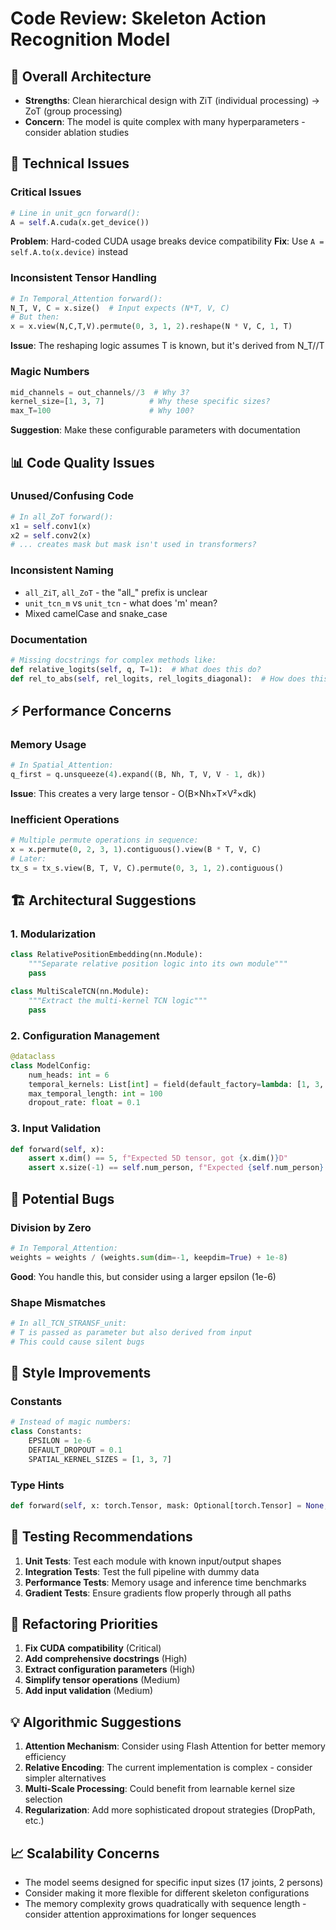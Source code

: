 # Code Review: Skeleton Action Recognition Model

## 🎯 **Overall Architecture**
- **Strengths**: Clean hierarchical design with ZiT (individual processing) → ZoT (group processing)
- **Concern**: The model is quite complex with many hyperparameters - consider ablation studies

## 🔧 **Technical Issues**

### **Critical Issues**
```python
# Line in unit_gcn forward():
A = self.A.cuda(x.get_device())
```
**Problem**: Hard-coded CUDA usage breaks device compatibility
**Fix**: Use `A = self.A.to(x.device)` instead

### **Inconsistent Tensor Handling**
```python
# In Temporal_Attention forward():
N_T, V, C = x.size()  # Input expects (N*T, V, C)
# But then:
x = x.view(N,C,T,V).permute(0, 3, 1, 2).reshape(N * V, C, 1, T)
```
**Issue**: The reshaping logic assumes T is known, but it's derived from N_T//T

### **Magic Numbers**
```python
mid_channels = out_channels//3  # Why 3?
kernel_size=[1, 3, 7]          # Why these specific sizes?
max_T=100                      # Why 100?
```
**Suggestion**: Make these configurable parameters with documentation

## 📊 **Code Quality Issues**

### **Unused/Confusing Code**
```python
# In all_ZoT forward():
x1 = self.conv1(x)
x2 = self.conv2(x)
# ... creates mask but mask isn't used in transformers?
```

### **Inconsistent Naming**
- `all_ZiT`, `all_ZoT` - the "all_" prefix is unclear
- `unit_tcn_m` vs `unit_tcn` - what does 'm' mean?
- Mixed camelCase and snake_case

### **Documentation**
```python
# Missing docstrings for complex methods like:
def relative_logits(self, q, T=1):  # What does this do?
def rel_to_abs(self, rel_logits, rel_logits_diagonal):  # How does this work?
```

## ⚡ **Performance Concerns**

### **Memory Usage**
```python
# In Spatial_Attention:
q_first = q.unsqueeze(4).expand((B, Nh, T, V, V - 1, dk))
```
**Issue**: This creates a very large tensor - O(B×Nh×T×V²×dk)

### **Inefficient Operations**
```python
# Multiple permute operations in sequence:
x = x.permute(0, 2, 3, 1).contiguous().view(B * T, V, C)
# Later:
tx_s = tx_s.view(B, T, V, C).permute(0, 3, 1, 2).contiguous()
```

## 🏗️ **Architectural Suggestions**

### **1. Modularization**
```python
class RelativePositionEmbedding(nn.Module):
    """Separate relative position logic into its own module"""
    pass

class MultiScaleTCN(nn.Module):
    """Extract the multi-kernel TCN logic"""
    pass
```

### **2. Configuration Management**
```python
@dataclass
class ModelConfig:
    num_heads: int = 6
    temporal_kernels: List[int] = field(default_factory=lambda: [1, 3, 7])
    max_temporal_length: int = 100
    dropout_rate: float = 0.1
```

### **3. Input Validation**
```python
def forward(self, x):
    assert x.dim() == 5, f"Expected 5D tensor, got {x.dim()}D"
    assert x.size(-1) == self.num_person, f"Expected {self.num_person} persons"
```

## 🐛 **Potential Bugs**

### **Division by Zero**
```python
# In Temporal_Attention:
weights = weights / (weights.sum(dim=-1, keepdim=True) + 1e-8)
```
**Good**: You handle this, but consider using a larger epsilon (1e-6)

### **Shape Mismatches**
```python
# In all_TCN_STRANSF_unit:
# T is passed as parameter but also derived from input
# This could cause silent bugs
```

## 🎨 **Style Improvements**

### **Constants**
```python
# Instead of magic numbers:
class Constants:
    EPSILON = 1e-6
    DEFAULT_DROPOUT = 0.1
    SPATIAL_KERNEL_SIZES = [1, 3, 7]
```

### **Type Hints**
```python
def forward(self, x: torch.Tensor, mask: Optional[torch.Tensor] = None, T: int = 1) -> torch.Tensor:
```

## 🧪 **Testing Recommendations**

1. **Unit Tests**: Test each module with known input/output shapes
2. **Integration Tests**: Test the full pipeline with dummy data
3. **Performance Tests**: Memory usage and inference time benchmarks
4. **Gradient Tests**: Ensure gradients flow properly through all paths

## 🔄 **Refactoring Priorities**

1. **Fix CUDA compatibility** (Critical)
2. **Add comprehensive docstrings** (High)
3. **Extract configuration parameters** (High)
4. **Simplify tensor operations** (Medium)
5. **Add input validation** (Medium)

## 💡 **Algorithmic Suggestions**

1. **Attention Mechanism**: Consider using Flash Attention for better memory efficiency
2. **Relative Encoding**: The current implementation is complex - consider simpler alternatives
3. **Multi-Scale Processing**: Could benefit from learnable kernel size selection
4. **Regularization**: Add more sophisticated dropout strategies (DropPath, etc.)

## 📈 **Scalability Concerns**

- The model seems designed for specific input sizes (17 joints, 2 persons)
- Consider making it more flexible for different skeleton configurations
- The memory complexity grows quadratically with sequence length - consider attention approximations for longer sequences
